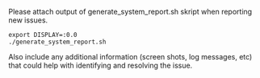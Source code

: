 Please attach output of generate_system_report.sh skript when reporting new issues.
```
export DISPLAY=:0.0
./generate_system_report.sh
```
Also include any additional information (screen shots, log messages, etc) that could help with identifying and resolving the issue.
